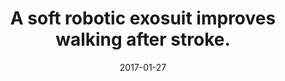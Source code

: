 ---
title: "A soft robotic exosuit improves walking after stroke."
collection: publications
permalink: /publication/2017-STM
date: 2017-01-27
venue: 'Engineering'
paperurl: '/files/2020-STM.pdf'
link: 'https://stm.sciencemag.org/content/9/400/eaai9084.short'
citation: 'Awad L., <b>Kudzia P.</b>, Bae J., Long A., Hendron K., Holt K., ODonnell K., Walsh C.,A soft robotic exosuit improves walking after stroke. <i>Science Translational Medicine </i>. 9(400), <b>2017</b>'
---